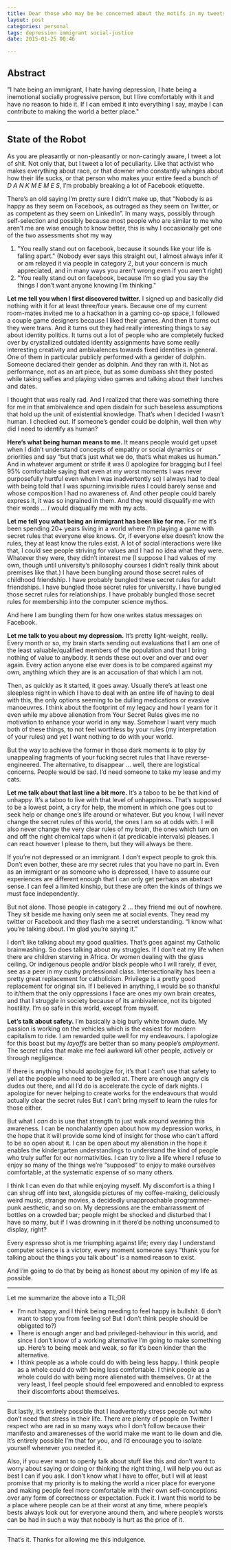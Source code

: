 ```yaml
---
title: Dear those who may be be concerned about the motifs in my tweets (I'm all right, it's political and literary)
layout: post
categories: personal
tags: depression immigrant social-justice
date: 2015-01-25 00:46

---
```


Abstract
--------
"I hate being an immigrant, I hate having depression, I hate being a inemotional socially progressive person, but I live comfortably with it and have no reason to hide it. If I can embed it into everything I say, maybe I can contribute to making the world a better place."

---

State of the Robot
------------------

As you are pleasantly or non-pleasantly or non-caringly aware, I tweet a lot of shit. Not only that, but I tweet a lot of peculiarity. Like that activist who makes everything about race, or that downer who constantly whinges about how their life sucks, or that person who makes your entire feed a bunch of _D A N K M E M E S_, I’m probably breaking a lot of Facebook etiquette.

There’s an old saying I’m pretty sure I didn’t make up, that “Nobody is as happy as they seem on Facebook, as outraged as they seem on Twitter, or as competent as they seem on LinkedIn”. In many ways, possibly through self-selection and possibly because most people who are similar to me who aren’t me are wise enough to know better, this is why I occasionally get one of the two assessments shot my way

1. "You really stand out on facebook, because it sounds like your life is falling apart." (Nobody ever says this straight out, I almost always infer it or am relayed it via people in category 2, but your concern is much appreciated, and in many ways you aren’t wrong even if you aren’t right)
2. "You really stand out on facebook, because I’m so glad you say the things I don’t want anyone knowing I’m thinking."

**Let me tell you when I first discovered twitter.** I signed up and basically did nothing with it for at least three/four years. Because one of my current room-mates invited me to a hackathon in a gaming co-op space, I followed a couple game designers because I liked their games. And then it turns out they were trans. And it turns out they had really interesting things to say about identity politics. It turns out a lot of people who are completely fucked over by crystallized outdated identity assignments have some really interesting creativity and ambivalences towards fixed identities in general. One of them in particular publicly performed with a gender of dolphin.
Someone declared their gender as dolphin. And they ran with it. Not as performance, not as an art piece, but as some dumbass shit they posted while taking selfies and playing video games and talking about their lunches and dates.

I thought that was really rad. And I realized that there was something there for me in that ambivalence and open disdain for such baseless assumptions that hold up the unit of existential knowledge.
That’s when I decided I wasn’t human. I checked out. If someone’s gender could be dolphin, well then why did I need to identify as human?

**Here’s what being human means to me.** It means people would get upset when I didn’t understand concepts of empathy or social dynamics or priorities and say “but that’s just what we do, that’s what makes us human.” And in whatever argument or strife it was (I apologize for bragging but I feel 95% comfortable saying that even at my worst moments I was never purposefully hurtful even when I was inadvertently so) I always had to deal with being told that I was spurning invisible rules I could barely sense and whose composition I had no awareness of. And other people could barely express it, it was so ingrained in them. And they would disqualify me with their words … _I_ would disqualify me with my acts.

**Let me tell you what being an immigrant has been like for me.** For me it’s been spending 20+ years living in a world where I’m playing a game with secret rules that everyone else knows. Or, if everyone else doesn’t know the rules, they at least know the rules exist. A lot of social interactions were like that, I could see people striving for values and I had no idea what they were. Whatever they were, they didn’t interest me (I suppose I had values of my own, though until university’s philosophy courses I didn’t really think about premises like that.)
I have been bungling around those secret rules of childhood friendship. I have probably bungled these secret rules for adult friendships. I have bungled those secret rules for university. I have bungled those secret rules for relationships. I have probably bungled those secret rules for membership into the computer science mythos.

And here I am bungling them for how one writes status messages on Facebook.

**Let me talk to you about my depression.** It’s pretty light-weight, really. Every month or so, my brain starts sending out evaluations that I am one of the least valuable/qualified members of the population and that I bring nothing of value to anybody. It sends these out over and over and over again. Every action anyone else ever does is to be compared against my own, anything which they are is an accusation of that which I am not.

Then, as quickly as it started, it goes away. Usually there’s at least one sleepless night in which I have to deal with an entire life of having to deal with this, the only options seeming to be dulling medications or evasive manoeuvres. I think about the footprint of my legacy and how I yearn for it even while my above alienation from Your Secret Rules gives me no motivation to enhance your world in any way. Somehow I want very much both of these things, to not feel worthless by your rules (my interpretation of your rules) and yet I want nothing to do with your world.

But the way to achieve the former in those dark moments is to play by unappealing fragments of your fucking secret rules that I have reverse-engineered. The alternative, to disappear … well, there are logistical concerns. People would be sad. I’d need someone to take my lease and my cats.

**Let me talk about that last line a bit more.** It’s a taboo to be be that kind of unhappy. It’s a taboo to live with that level of unhappiness. That’s supposed to be a lowest point, a cry for help, the moment in which one goes out to seek help or change one’s life around or whatever.
But you know, I will never change the secret rules of this world, the ones I am so at odds with. I will also never change the very clear rules of my brain, the ones which turn on and off the right chemical taps when it (at predicable intervals) pleases. I can react however I please to them, but they will always be there.

If you’re not depressed or an immigrant. I don’t expect people to grok this. Don’t even bother, these are my secret rules that you have no part in. Even as an immigrant or as someone who is depressed, I have to assume our experiences are different enough that I can only get perhaps an abstract sense. I can feel a limited kinship, but these are often the kinds of things we must face independently.

But not alone. Those people in category 2 … they friend me out of nowhere. They sit beside me having only seen me at social events. They read my twitter or Facebook and they flash me a secret understanding. “I know what you’re talking about. I’m glad you’re saying it.”

I don’t like talking about my good qualities. That’s goes against my Catholic brainwashing. So does talking about my struggles. If I don’t eat my life when there are children starving in Africa. Or women dealing with the glass ceiling. Or indigenous people and/or black people who I will rarely, if ever, see as a peer in my cushy professional class. Intersectionality has been a pretty great replacement for catholicism. Privilege is a pretty good replacement for original sin.
If I believed in anything, I would be so thankful to it/them that the only oppressions I face are ones my own brain creates, and that I struggle in society because of its ambivalence, not its bigoted hostility. I’m so safe in this world, except from myself.

**Let’s talk about safety.** I’m basically a big burly white brown dude. My passion is working on the vehicles which is the easiest for modern capitalism to ride. I am rewarded quite well for my endeavours. I apologize for this boast but my _layoffs_ are better than so many people’s _employment_. The secret rules that make me feel awkward *kill* other people, actively or through negligence.

If there is anything I should apologize for, it’s that I can’t use that safety to yell at the people who need to be yelled at. There are enough angry cis dudes out there, and all I’d do is accelerate the cycle of dark nights. I apologize for never helping to create works for the endeavours that would actually clear the secret rules  But I can’t bring myself to learn the rules for those either.

But what I _can_ do is use that strength to just walk around wearing this awareness. I can be nonchalantly open about how my depression works, in the hope that it will provide some kind of insight for those who can’t afford to be so open about it. I can be open about my alienation in the hope it enables the kindergarten understandings to understand the kind of people who truly suffer for our normativities.
I can try to live a life where I refuse to enjoy so many of the things we’re “supposed” to enjoy to make ourselves comfortable, at the systematic expense of so many others.

I think I can even do that while enjoying myself. My discomfort is a thing I can shrug off into text, alongside pictures of my coffee-making, deliciously weird music, strange movies, a decidedly unapproachable programmer-punk aesthetic, and so on. My depressions are the embarrassment of  bottles on a crowded bar; people might be shocked and disturbed that I have so many, but if I was drowning in it there’d be nothing unconsumed to display, right?

Every espresso shot is me triumphing against life; every day I understand computer science is a victory, every moment someone says “thank you for talking about the things you talk about” is a named reason to exist.

And I’m going to do that by being as honest about my opinion of my life as possible.

***

Let me summarize the above into a TL;DR

* I’m not happy, and I think being needing to feel happy is bullshit. (I don’t want to stop you from feeling so! But I don’t think people should be obligated to?)
* There is enough anger and bad privileged-behaviour in this world, and since I don’t know of a working alternative I’m going to make something up. Here’s to being meek and weak, so far it’s been kinder than the alternative.
* I think people as a whole could do with being less happy. I think people as a whole could do with being less comfortable. I think people as a whole could do with being more alienated with themselves. Or at the very least, I feel people should feel empowered and ennobled to express their discomforts about themselves.

***

But lastly, it’s entirely possible that I inadvertently stress people out who don’t need that stress in their life. There are plenty of people on Twitter I respect who are rad in so many ways who I don’t follow because their manifesto and awarenesses of the world make me want to lie down and die. It’s entirely possible I’m that for you, and I’d encourage you to isolate yourself whenever you needed it.

Also, if you ever want to openly talk about stuff like this and don’t want to worry about saying or doing or thinking the right thing, I will help you out as best I can if you ask. I don’t know what I have to offer, but I will at least promise that my priority is to making the world a nicer place for everyone and making people feel more comfortable with their own self-conceptions over any form of correctness or expectation. Fuck it. I want this world to be a place where people can be at their worst at any time, where people’s bests always look out for everyone around them, and where people’s worsts can be had in such a way that nobody is hurt as the price of it.

***

That’s it. Thanks for allowing me this indulgence.
